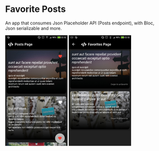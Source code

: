 # Favorite Posts
An app that consumes Json Placeholder API (Posts endpoint), with Bloc, Json serializable and more.

<img src="static/1.jpg" width="200"> <img src="static/2.jpg" width="200">